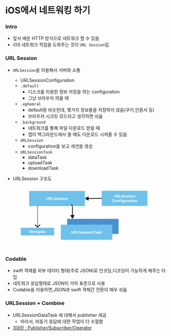 # iOS에서 네트워킹 하기

### Intro
- 앞서 배운 HTTP 방식으로 네트워크 할 수 있음
- iOS 네트워크 작업을 도와주는 것이 `URL Session`임

### URL Session
- `URLSession`을 이용해서 서버와 소통
  -  URLSessionConfiguration
  -  `.default`
     -  디스크를 이용한 정보 저장을 하는 configuration
     -  그냥 브라우저 띄울 때
  -  `.ephemral`
     -  default랑 비슷한데, 몇가지 정보들을 저장하지 않음(쿠키,인증서 등)
     -  브라우저 시크릿 모드라고 생각하면 쉬움
  -  `.background`
     -  네트워크를 통해 파일 다운로드 받을 때
     -  앱이 백그라운드에서 돌 때도 다운로드 시켜줄 수 있음
  -  `URLSession`
     -  configuration을 보고 세션을 생성
  -  `URLSessionTask`
     -  dataTask
     -  uploadTask
     -  downloadTask

- URLSession 구조도
![](image/19103140.png)

### Codable
- swift 객체를 외부 데이터 형태(주로 JSON)로 인코딩,디코딩이 가능하게 해주는 타입
- 네트워크 응답형태로 JSON이 거의 표준으로 사용
- Codable을 이용하면,JSON과 swift 객체간 전환이 매우 쉬움

### URLSession + Combine
- URLSessionDataTask 에 대해서 publisher 제공
  -  따라서, 비동기 응답에 대한 작업이 더 수월함
-  [3대장 : Publisher/Subscriber/Operator](https://opposite-foundation-5b5.notion.site/3-Publisher-Subscriber-Operator-daed25711f5a480c996acf2123915c19)